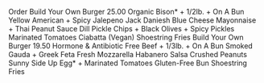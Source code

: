 Order
 Build Your Own Burger 25.00
    Organic Bison* + 1/2lb. + On A Bun
    Yellow American + Spicy Jalepeno Jack
    Daniesh Blue Cheese
    Mayonnaise + Thai Peanut Sauce
    Dill Pickle Chips + Black Olives + Spicy Pickles
    Marinated Tomatoes
    Ciabatta (Vegan)
    Shoestring Fries
 Build Your Own Burger 19.50
    Hormone & Antibiotic Free Beef + 1/3lb. + On A Bun
    Smoked Gauda + Greek Feta
    Fresh Mozzarella
    Habanero Salsa
    Crushed Peanuts
    Sunny Side Up Egg* + Marinated Tomatoes
    Gluten-Free Bun
    Shoestring Fries
